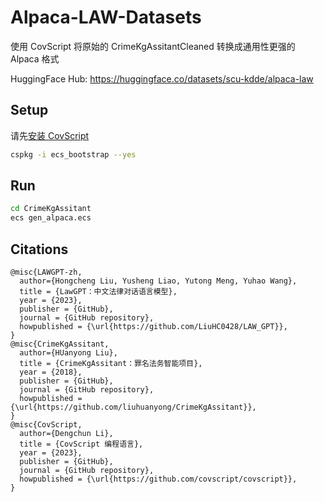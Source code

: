 # Alpaca-LAW-Datasets
使用 CovScript 将原始的 CrimeKgAssitantCleaned 转换成通用性更强的 Alpaca 格式

HuggingFace Hub: https://huggingface.co/datasets/scu-kdde/alpaca-law
## Setup
请先[安装 CovScript](https://unicov.cn/covscript/) 
```bash
cspkg -i ecs_bootstrap --yes
```
## Run
```bash
cd CrimeKgAssitant
ecs gen_alpaca.ecs
```
## Citations
```
@misc{LAWGPT-zh,
  author={Hongcheng Liu, Yusheng Liao, Yutong Meng, Yuhao Wang},
  title = {LawGPT：中文法律对话语言模型},
  year = {2023},
  publisher = {GitHub},
  journal = {GitHub repository},
  howpublished = {\url{https://github.com/LiuHC0428/LAW_GPT}},
}
@misc{CrimeKgAssitant,
  author={HUanyong Liu},
  title = {CrimeKgAssitant：罪名法务智能项目},
  year = {2018},
  publisher = {GitHub},
  journal = {GitHub repository},
  howpublished = {\url{https://github.com/liuhuanyong/CrimeKgAssitant}},
}
@misc{CovScript,
  author={Dengchun Li},
  title = {CovScript 编程语言},
  year = {2023},
  publisher = {GitHub},
  journal = {GitHub repository},
  howpublished = {\url{https://github.com/covscript/covscript}},
}
```
